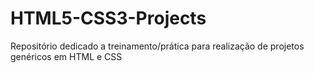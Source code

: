# HTML5-CSS3-Projects
Repositório dedicado a treinamento/prática para realização de projetos genéricos em HTML e CSS 
